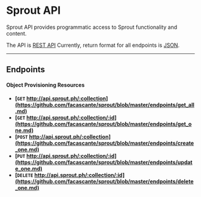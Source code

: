 # Sprout API

Sprout API provides programmatic access to Sprout functionality and content.

The API is [REST API](http://en.wikipedia.org/wiki/Representational_State_Transfer "RESTful")
Currently, return format for all endpoints is [JSON](http://json.org/ "JSON").


***

## Endpoints

#### Object Provisioning Resources

- **[<code>GET</code> http://api.sprout.ph/:collection](https://github.com/facascante/sprout/blob/master/endpoints/get_all.md)**
- **[<code>GET</code> http://api.sprout.ph/:collection/:id](https://github.com/facascante/sprout/blob/master/endpoints/get_one.md)**
- **[<code>POST</code> http://api.sprout.ph/:collection](https://github.com/facascante/sprout/blob/master/endpoints/create_one.md)**
- **[<code>PUT</code> http://api.sprout.ph/:collection/:id](https://github.com/facascante/sprout/blob/master/endpoints/update_one.md)**
- **[<code>DELETE</code> http://api.sprout.ph/:collection/:id](https://github.com/facascante/sprout/blob/master/endpoints/delete_one.md)**
